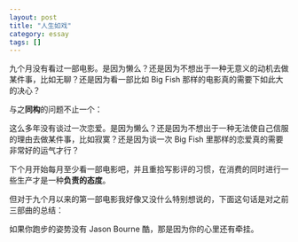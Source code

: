 ```yaml
---
layout: post
title: "人生如戏"
category: essay
tags: []
---
```



九个月没有看过一部电影。是因为懒么？还是因为不想出于一种无意义的动机去做某件事，比如无聊？还是因为看一部比如 Big Fish 那样的电影真的需要下如此大的决心？


与之**同构**的问题不止一个：


这么多年没有谈过一次恋爱。是因为懒么？还是因为不想出于一种无法使自己信服的理由去做某件事，比如寂寞？还是因为谈一次 Big Fish 里那样的恋爱真的需要非常好的运气才行？


下个月开始每月至少看一部电影吧，并且重拾写影评的习惯，在消费的同时进行一些生产才是一种**负责的态度**。


但对于九个月以来的第一部电影我好像又没什么特别想说的，下面这句话是对之前三部曲的总结：


如果你跑步的姿势没有 Jason Bourne 酷，那是因为你的心里还有牵挂。

